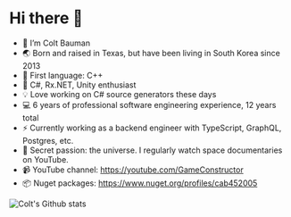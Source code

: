# Hi there :wave:

- :telescope: I’m Colt Bauman
- :earth_asia: Born and raised in Texas, but have been living in South Korea since 2013
- :seedling: First language: C++
- :crystal_ball: C#, Rx.NET, Unity enthusiast
- :bulb: Love working on C# source generators these days 
- :computer: 6 years of professional software engineering experience, 12 years total
- :zap: Currently working as a backend engineer with TypeScript, GraphQL, Postgres, etc.
- :satellite: Secret passion: the universe. I regularly watch space documentaries on YouTube.
- :video_camera: YouTube channel: https://youtube.com/GameConstructor
- :package: Nuget packages: https://www.nuget.org/profiles/cab452005

![Colt's Github stats](https://github-readme-stats.vercel.app/api?username=cabauman&show_icons=true)
